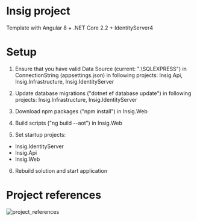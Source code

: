 # Insig project
Template with Angular 8 + .NET Core 2.2 + IdentityServer4

# Setup
1. Ensure that you have valid Data Source (current: ".\\SQLEXPRESS") in ConnectionString (appsettings.json) in following projects: Insig.Api, Insig.Infrastructure, Insig.IdentityServer

2. Update database migrations ("dotnet ef database update") in following projects: Insig.Infrastructure, Insig.IdentityServer

3. Download npm packages ("npm install") in Insig.Web

4. Build scripts ("ng build --aot") in Insig.Web

5. Set startup projects:
- Insig.IdentityServer
- Insig.Api
- Insig.Web

6. Rebuild solution and start application

# Project references
![project_references](https://github.com/pklejnowski/angular_core/blob/master/project_references.png)
